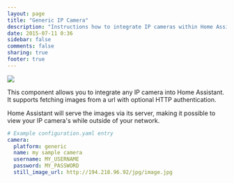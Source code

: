 ```yaml
---
layout: page
title: "Generic IP Camera"
description: "Instructions how to integrate IP cameras within Home Assistant."
date: 2015-07-11 0:36
sidebar: false
comments: false
sharing: true
footer: true
---
```

<img src='/images/supported_brands/camera-web.png' class='brand pull-right' />

This component allows you to integrate any IP camera into Home Assistant. It supports fetching images from a url with optional HTTP authentication.

Home Assistant will serve the images via its server, making it possible to view your IP camera's while outside of your network.

```yaml
# Example configuration.yaml entry
camera:
  platform: generic
  name: my sample camera
  username: MY_USERNAME
  password: MY_PASSWORD
  still_image_url: http://194.218.96.92/jpg/image.jpg
```
